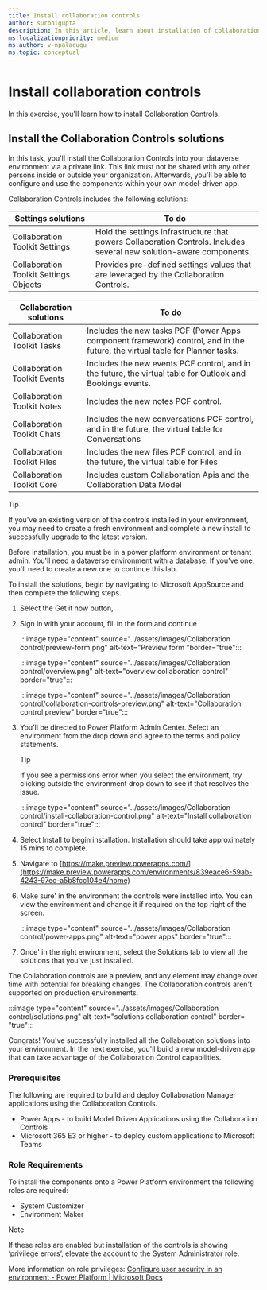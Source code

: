 ```yaml
---
title: Install collaboration controls
author: surbhigupta
description: In this article, learn about installation of collaboration controls.
ms.localizationpriority: medium
ms.author: v-npaladugu
ms.topic: conceptual
---
```


# Install collaboration controls

In this exercise, you'll learn how to install Collaboration Controls.

## Install the Collaboration Controls solutions

In this task, you'll install the Collaboration Controls into your dataverse environment via a private link. This link must not be shared with any other persons inside or outside your organization. Afterwards, you'll be able to configure and use the components within your own   model-driven app.

Collaboration Controls includes the following solutions:

|**Settings solutions** | **To do** |
|---|---|
| Collaboration Toolkit Settings | Hold the settings infrastructure that powers Collaboration Controls. Includes several new solution-aware components.|
| Collaboration Toolkit Settings Objects | Provides pre-defined settings values that are leveraged by the Collaboration Controls. |

|**Collaboration solutions** | **To do** |
|---|---|
| Collaboration Toolkit Tasks | Includes the new tasks PCF (Power Apps component framework) control, and in the future, the virtual table for Planner tasks.|
| Collaboration Toolkit Events | Includes the new events PCF control, and in the future, the virtual table for Outlook and Bookings events. |
| Collaboration Toolkit Notes | Includes the new notes PCF control. |
| Collaboration Toolkit Chats | Includes the new conversations PCF control, and in the future, the virtual table for Conversations |
| Collaboration Toolkit Files | Includes the new files PCF control, and in the future, the virtual table for Files |
| Collaboration Toolkit Core | Includes custom Collaboration Apis and the Collaboration Data Model |

> [!TIP]
> If you've an existing version of the controls installed in your environment, you may need to create a fresh environment and complete a new install to successfully upgrade to the latest version.

Before installation, you must be in a power platform environment or tenant admin. You'll need a dataverse environment with a database. If you've one, you'll need to create a new one to continue this lab.

To install the solutions, begin by navigating to Microsoft AppSource and then complete the following steps.

 1. Select the Get it now button,
 1. Sign in with your account, fill in the form and continue

     :::image type="content" source="../assets/images/Collaboration control/preview-form.png" alt-text="Preview form "border="true":::

     :::image type="content" source="../assets/images/Collaboration control/overview.png" alt-text="overview collaboration control" border="true":::

     :::image type="content" source="../assets/images/Collaboration control/collaboration-controls-preview.png" alt-text="Collaboration control preview" border="true":::

 1. You'll be directed to Power Platform Admin Center. Select an environment from the drop down and agree to the terms and policy statements.

     > [!TIP]
     > If you see a permissions error when you select the environment, try clicking outside the
     environment drop down to see if that resolves the issue.

     :::image type="content" source="../assets/images/Collaboration control/install-collaboration-control.png" alt-text="Install collaboration control" border="true":::

 1. Select Install to begin installation. Installation should take approximately 15 mins to complete.

 1. Navigate to [https://make.preview.powerapps.com/](https://make.preview.powerapps.com/environments/839eace6-59ab-4243-97ec-a5b8fcc104e4/home)

 1. Make sure' in the environment the controls were installed into. You can view the environment and change it if required on the top right of the screen.

     :::image type="content" source="../assets/images/Collaboration control/power-apps.png" alt-text="power apps" border="true":::

 1. Once' in the right environment, select the Solutions tab to view all the solutions that you've just installed.

 The Collaboration controls are a preview, and any element may change over time with potential for breaking changes. The Collaboration controls aren't supported on production environments.

   :::image type="content" source="../assets/images/Collaboration control/solutions.png" alt-text="solutions collaboration control" border= "true":::

Congrats! You've successfully installed all the Collaboration solutions into your environment. In the next exercise, you'll build a new model-driven app that can take advantage of the Collaboration Control capabilities.

### Prerequisites

 The following are required to build and deploy Collaboration Manager applications using the Collaboration Controls.

* Power Apps - to build Model Driven Applications using the Collaboration Controls
* Microsoft 365 E3 or higher - to deploy custom applications to Microsoft Teams

### Role Requirements

To install the components onto a Power Platform environment the following roles are required:

* System Customizer
* Environment Maker

> [!NOTE]
> If these roles are enabled but installation of the controls is showing ‘privilege errors’, elevate the account to the System Administrator role.

More information on role privileges: [Configure user security in an environment - Power Platform | Microsoft Docs](/power-platform/admin/database-security)

